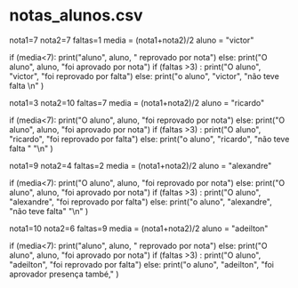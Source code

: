 # notas_alunos.csv
nota1=7
nota2=7
faltas=1
media = (nota1+nota2)/2
aluno = "victor"
  
if (media<7):
  print("aluno", aluno, " reprovado por nota")
else:
    print("O aluno", aluno, "foi aprovado por nota")
if (faltas >3) :
    print("O aluno", "victor", "foi reprovado por falta")
else:
  print("o aluno", "victor", "não teve falta \n" )

nota1=3
nota2=10
faltas=7
media = (nota1+nota2)/2
aluno = "ricardo"
  
if (media<7):
  print("O aluno", aluno, "foi reprovado por nota")
else:
    print("O aluno", aluno, "foi aprovado por nota")
if (faltas >3) :
    print("O aluno", "ricardo", "foi reprovado por falta")
else:
  print("o aluno", "ricardo", "não teve falta " "\n" )
  

nota1=9
nota2=4
faltas=2
media = (nota1+nota2)/2
aluno = "alexandre"
  
if (media<7):
  print("O aluno", aluno, "foi reprovado por nota")
else:
    print("O aluno", aluno, "foi aprovado por nota")
if (faltas >3) :
    print("O aluno", "alexandre", "foi reprovado por falta")
else:
  print("o aluno", "alexandre", "não teve falta" "\n" )

nota1=10
nota2=6
faltas=9
media = (nota1+nota2)/2
aluno = "adeilton"
  
if (media<7):
  print("aluno", aluno, " reprovado por nota")
else:
    print("O aluno", aluno, "foi aprovado por nota")
if (faltas >3) :
    print("O aluno", "adeilton", "foi reprovado por falta")
else:
  print("o aluno", "adeilton", "foi aprovador presença també," )

